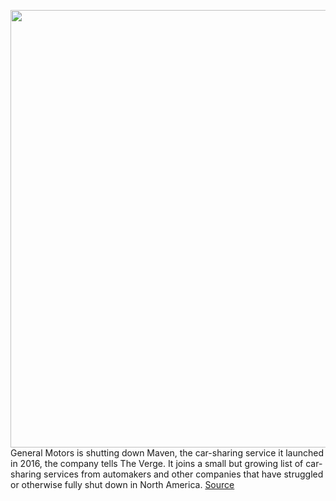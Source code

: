 <img src='https://cdn.vox-cdn.com/thumbor/PsO6jH-xdbSfNAEjFuTu4byo3hA=/0x0:2040x1360/1200x800/filters:focal(857x517:1183x843)/cdn.vox-cdn.com/uploads/chorus_image/image/66684741/acastro_200406_1777_gm_0001.0.0.jpg' width='700px' /><br/>
General Motors is shutting down Maven, the car-sharing service it launched in 2016, the company tells The Verge. It joins a small but growing list of car-sharing services from automakers and other companies that have struggled or otherwise fully shut down in North America.
<a href='https://www.theverge.com/2020/4/21/21229838/gm-maven-shut-down-car-sharing-service'> Source <a/>